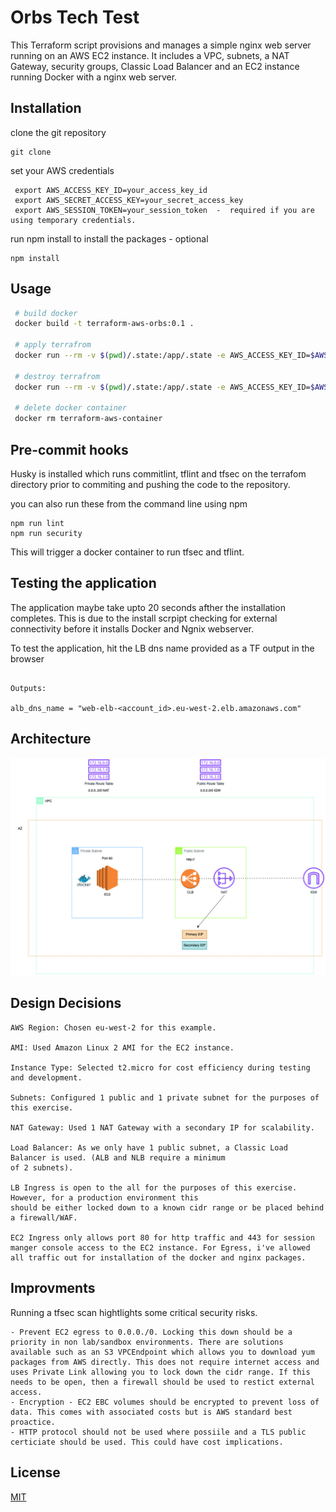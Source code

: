 
# Orbs Tech Test


This Terraform script provisions and manages a simple nginx web server running on an AWS EC2 instance. It includes a VPC, subnets, a NAT Gateway, security groups, Classic Load Balancer and an EC2 instance running Docker with a nginx web server.

## Installation

clone the git repository

```
git clone 
```

set your AWS credentials
```
 export AWS_ACCESS_KEY_ID=your_access_key_id
 export AWS_SECRET_ACCESS_KEY=your_secret_access_key
 export AWS_SESSION_TOKEN=your_session_token  -  required if you are using temporary credentials.
```

run npm install to install the packages - optional

```
npm install
```

## Usage

```bash
 # build docker
 docker build -t terraform-aws-orbs:0.1 .

 # apply terrafrom
 docker run --rm -v $(pwd)/.state:/app/.state -e AWS_ACCESS_KEY_ID=$AWS_ACCESS_KEY_ID -e AWS_SECRET_ACCESS_KEY=$AWS_SECRET_ACCESS_KEY  -e AWS_SESSION_TOKEN=$AWS_SESSION_TOKEN terraform-aws-orbs:0.1

 # destroy terrafrom
 docker run --rm -v $(pwd)/.state:/app/.state -e AWS_ACCESS_KEY_ID=$AWS_ACCESS_KEY_ID -e AWS_SECRET_ACCESS_KEY=$AWS_SECRET_ACCESS_KEY  -e AWS_SESSION_TOKEN=$AWS_SESSION_TOKEN terraform-aws-orbs:0.1 destroy
  
 # delete docker container  
 docker rm terraform-aws-container 
```

## Pre-commit hooks

Husky is installed which runs commitlint, tflint and tfsec on the terrafom directory prior to commiting and pushing the code to the repository.

you can also run these from the command line using npm 

```shell
npm run lint
npm run security
```

This will trigger a docker container to run tfsec and tflint.

## Testing the application

The application maybe take upto 20 seconds afther the installation completes. This is due to the install scrpipt checking for external connectivity before it installs Docker and Ngnix webserver.

To test the application, hit the LB dns name provided as a TF output in the browser

```

Outputs:

alb_dns_name = "web-elb-<account_id>.eu-west-2.elb.amazonaws.com"

```

## Architecture

![Architecture Image](images/orbs.jpg)

## Design Decisions 

    AWS Region: Chosen eu-west-2 for this example.

    AMI: Used Amazon Linux 2 AMI for the EC2 instance.

    Instance Type: Selected t2.micro for cost efficiency during testing and development.

    Subnets: Configured 1 public and 1 private subnet for the purposes of this exercise.

    NAT Gateway: Used 1 NAT Gateway with a secondary IP for scalability.

    Load Balancer: As we only have 1 public subnet, a Classic Load Balancer is used. (ALB and NLB require a minimum 
    of 2 subnets).

    LB Ingress is open to the all for the purposes of this exercise. However, for a production environment this 
    should be either locked down to a known cidr range or be placed behind a firewall/WAF.

    EC2 Ingress only allows port 80 for http traffic and 443 for session manger console access to the EC2 instance. For Egress, i've allowed all traffic out for installation of the docker and nginx packages. 


## Improvments

   Running a tfsec scan hightlights some critical security risks. 

    - Prevent EC2 egress to 0.0.0./0. Locking this down should be a priority in non lab/sandbox environments. There are solutions available such as an S3 VPCEndpoint which allows you to download yum packages from AWS directly. This does not require internet access and    uses Private Link allowing you to lock down the cidr range. If this needs to be open, then a firewall should be used to restict external access.
    - Encryption - EC2 EBC volumes should be encrypted to prevent loss of data. This comes with associated costs but is AWS standard best proactice.
    - HTTP protocol should not be used where possiile and a TLS public certiciate should be used. This could have cost implications.


## License

[MIT](https://choosealicense.com/licenses/mit/)